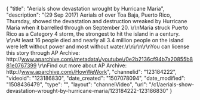 {
    "title": "Aerials show devastation wrought by Hurricane Maria",
    "description": "(29 Sep 2017) Aerials of over Toa Baja, Puerto Rico, Thursday, showed the devastation and destruction wreaked by Hurricane Maria when it barrelled through on September 20.  \r\nMaria struck Puerto Rico as a Category 4 storm, the strongest to hit the island in a century. \r\nAt least 16 people died and nearly all 3.4 million people on the island were left without power and most without water.\r\n\r\n\r\nYou can license this story through AP Archive: http:\/\/www.aparchive.com\/metadata\/youtube\/0e2b2136cf94b7a20855b881e0767399 \r\nFind out more about AP Archive: http:\/\/www.aparchive.com\/HowWeWork",
    "channelid": "123184222",
    "videoid": "123186830",
    "date_created": "1507078094",
    "date_modified": "1508436479",
    "type": "",
    "layout": "channelVideo",
    "url": "\/c1\/aerials-show-devastation-wrought-by-hurricane-maria\/123184222-123186830"
}